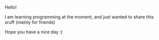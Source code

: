 Hello!

I am learning programming at the moment, and just wanted to share this sruff (mainly for friends)

Hope you have a nice day :)
